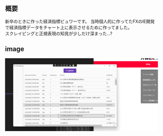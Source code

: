 ## 概要
新卒のときに作った経済指標ビュワーです。
当時個人的に作ってたFXのIE開発で経済指標データをチャート上に表示させるために作ってました。  
スクレイピングと正規表現の知見が少しだけ深まった...?

## image
![画像](./image.png)

